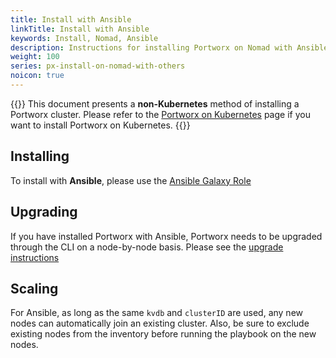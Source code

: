 ```yaml
---
title: Install with Ansible
linkTitle: Install with Ansible
keywords: Install, Nomad, Ansible
description: Instructions for installing Portworx on Nomad with Ansible.
weight: 100
series: px-install-on-nomad-with-others
noicon: true
---
```


{{<info>}}
This document presents a **non-Kubernetes** method of installing a Portworx cluster. Please refer to the [Portworx on Kubernetes](/operations/operate-kubernetes/) page if you want to install Portworx on Kubernetes.
{{</info>}}


## Installing

To install with **Ansible**, please use the [Ansible Galaxy Role](https://galaxy.ansible.com/portworx/portworx-defaults/)

## Upgrading

If you have installed Portworx with Ansible, Portworx needs to be upgraded through the CLI on a node-by-node basis. Please see the [upgrade instructions](/operations/operate-other/)

## Scaling

For Ansible, as long as the same `kvdb` and `clusterID` are used, any new nodes can automatically join an existing cluster. Also, be sure to exclude existing nodes from the inventory before running the playbook on the new nodes.

